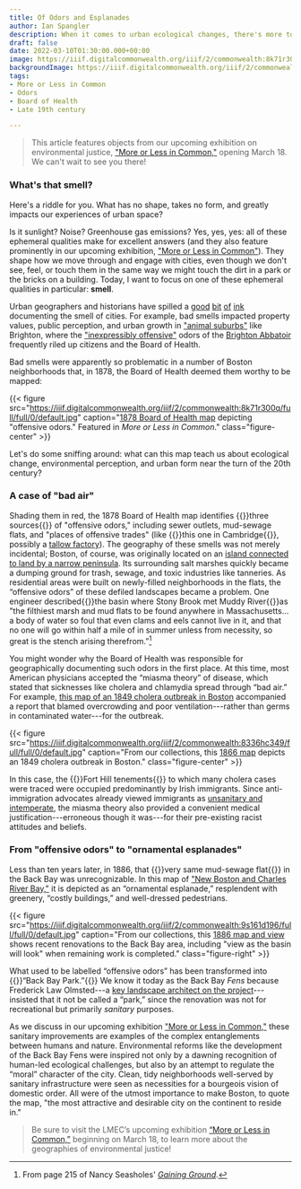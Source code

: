 ```yaml
---
title: Of Odors and Esplanades
author: Ian Spangler
description: When it comes to urban ecological changes, there's more to smell than meets the nose
draft: false
date: 2022-03-10T01:30:00.000+00:00
image: https://iiif.digitalcommonwealth.org/iiif/2/commonwealth:8k71r300q/321,2602,3393,1013/full/0/default.jpg
backgroundImage: https://iiif.digitalcommonwealth.org/iiif/2/commonwealth:8k71r300q/321,2602,3393,1013/full/0/default.jpg
tags:
- More or Less in Common
- Odors
- Board of Health
- Late 19th century

---
```


> This article features objects from our upcoming exhibition on environmental justice, ["More or Less in Common,"](https://www.leventhalmap.org/digital-exhibitions/more-or-less-in-common/) opening March 18. We can't wait to see you there!

### What's that smell?

Here's a riddle for you. What has no shape, takes no form, and greatly impacts our experiences of urban space?

Is it sunlight? Noise? Greenhouse gas emissions? Yes, yes, yes: all of these ephemeral qualities make for excellent answers (and they also feature prominently in our upcoming exhibition, ["More or Less in Common"](https://www.leventhalmap.org/digital-exhibitions/more-or-less-in-common/)). They shape how we move through and engage with cities, even though we don't see, feel, or touch them in the same way we might touch the dirt in a park or the bricks on a building. Today, I want to focus on one of these ephemeral qualities in particular: **smell**.

Urban geographers and historians have spilled a [good](https://journals.sagepub.com/doi/pdf/10.1177/0096144214566981) [bit](https://richcampanella.com/wp-content/uploads/2020/02/article_Campanella_Preservation-in-Print_2012_Nov_Streets-PartI-1.pdf) [of](https://richcampanella.com/wp-content/uploads/2020/02/article_Campanella_Preservation-in-Print_2012_Dec_Streets-PartII-1.pdf) [ink](https://www.bloomberg.com/news/articles/2015-03-27/this-19th-century-stench-map-shows-how-smells-reshaped-new-york-city) documenting the smell of cities. For example, bad smells impacted property values, public perception, and urban growth in ["animal suburbs"](https://journals.sagepub.com/doi/pdf/10.1177/00961442211018188) like Brighton, where the ["inexpressibly offensive"](https://www.bpl.org/blogs/post/inexpressibly-offensive-the-brighton-abattoir-part-iii/) odors of the [Brighton Abbatoir](https://atlascope.leventhalmap.org/#view:share$base:000$overlay:39999059010668$zoom:17.09$center:-7920379.4721955415,5215039.743373809$mode:glass$pos:607) frequently riled up citizens and the Board of Health.

Bad smells were apparently so problematic in a number of Boston neighborhoods that, in 1878, the Board of Health deemed them worthy to be mapped:

{{< figure src="https://iiif.digitalcommonwealth.org/iiif/2/commonwealth:8k71r300q/full/full/0/default.jpg" caption="[1878 Board of Health map](https://www.digitalcommonwealth.org/search/commonwealth:w3765q66z) depicting \"offensive odors.\" Featured in *More or Less in Common*." class="figure-center" >}}


Let's do some sniffing around: what can this map teach us about ecological change, environmental perception, and urban form near the turn of the 20th century?

### A case of "bad air"

Shading them in red, the 1878 Board of Health map identifies {{<popup src="https://iiif.digitalcommonwealth.org/iiif/2/commonwealth:8k71r300q/3536,1404,1117,657/full/0/default.jpg" class="popupTooltip" target="blank">}}three sources{{</popup>}} of "offensive odors," including sewer outlets, mud-sewage flats, and "places of offensive trades" (like {{<popup src="https://iiif.digitalcommonwealth.org/iiif/2/commonwealth:8k71r300q/1880,758,372,376/full/0/default.jpg" class="popupTooltip" target="blank">}}this one in Cambridge{{</popup>}}, possibly a [tallow factory](https://atlascope.leventhalmap.org/#view:share$base:000$overlay:39999059015568$zoom:18.27$center:-7913662.11480024,5216445.289371026$mode:glass$pos:242)). The geography of these smells was not merely incidental; Boston, of course, was originally located on an [island connected to land by a narrow peninsula](https://collections.leventhalmap.org/search/commonwealth:3f463198b). Its surrounding salt marshes quickly became a dumping ground for trash, sewage, and toxic industries like tanneries. As residential areas were built on newly-filled neighborhoods in the flats, the “offensive odors” of these defiled landscapes became a problem. One engineer described{{<popup src="https://iiif.digitalcommonwealth.org/iiif/2/commonwealth:8k71r300q/334,1408,963,763/full/0/default.jpg" class="popupTooltip" target="blank">}}the basin where Stony Brook met Muddy River{{</popup>}}as "the filthiest marsh and mud flats to be found anywhere in Massachusetts... a body of water so foul that even clams and eels cannot live in it, and that no one will go within half a mile of in summer unless from necessity, so great is the stench arising therefrom.”[^1]

You might wonder why the Board of Health was responsible for geographically documenting such odors in the first place. At this time, most American physicians accepted the “miasma theory” of disease, which stated that sicknesses like cholera and chlamydia spread through “bad air.” For example, [this map of an 1849 cholera outbreak in Boston](https://collections.leventhalmap.org/search/commonwealth:8336hc331) accompanied a report that blamed overcrowding and poor ventilation---rather than germs in contaminated water---for the outbreak.

{{< figure src="https://iiif.digitalcommonwealth.org/iiif/2/commonwealth:8336hc349/full/full/0/default.jpg" caption="From our collections, this [1866 map](https://collections.leventhalmap.org/search/commonwealth:8336hc331) depicts an 1849 cholera outbreak in Boston." class="figure-center" >}}

In this case, the {{<popup src="https://iiif.digitalcommonwealth.org/iiif/2/commonwealth:8336hc349/2555,3407,1269,1286/full/0/default.jpg" class="popupTooltip" target="blank">}}Fort Hill tenements{{</popup>}} to which many cholera cases were traced were occupied predominantly by Irish immigrants. Since anti-immigration advocates already viewed immigrants as [unsanitary and intemperate](http://projects.leadr.msu.edu/civilwarera/items/show/63), the miasma theory also provided a convenient medical justification---erroneous though it was---for their pre-existing racist attitudes and beliefs.

### From "offensive odors" to "ornamental esplanades"

Less than ten years later, in 1886, that {{<popup src="https://iiif.digitalcommonwealth.org/iiif/2/commonwealth:8k71r300q/334,1408,963,763/full/0/default.jpg" class="popupTooltip" target="blank">}}very same mud-sewage flat{{</popup>}} in the Back Bay was unrecognizable. In this map of ["New Boston and Charles River Bay,"](https://collections.leventhalmap.org/search/commonwealth:9s161d18x) it is depicted as an “ornamental esplanade,” resplendent with greenery, “costly buildings,” and well-dressed pedestrians.

{{< figure src="https://iiif.digitalcommonwealth.org/iiif/2/commonwealth:9s161d196/full/full/0/default.jpg" caption="From our collections, this [1886 map and view](https://collections.leventhalmap.org/search/commonwealth:9s161d18x) shows recent renovations to the Back Bay area, including \"view as the basin will look\" when remaining work is completed." class="figure-right" >}}

What used to be labelled “offensive odors” has been transformed into {{<popup src="https://iiif.digitalcommonwealth.org/iiif/2/commonwealth:9s161d196/1514,1156,1396,1044/full/0/default.jpg" class="popupTooltip" target="blank">}}“Back Bay Park.”{{</popup>}} We know it today as the Back Bay *Fens* because Frederick Law Olmsted---a [key landscape architect on the project](https://www.tclf.org/landscapes/back-bay-fens)---insisted that it not be called a “park,” since the renovation was not for recreational but primarily *sanitary* purposes.

As we discuss in our upcoming exhibition ["More or Less in Common,"](https://www.leventhalmap.org/digital-exhibitions/more-or-less-in-common/) these sanitary improvements are examples of the complex entanglements between humans and nature. Environmental reforms like the development of the Back Bay Fens were inspired not only by a dawning recognition of human-led ecological challenges, but also by an attempt to regulate the “moral” character of the city. Clean, tidy neighborhoods well-served by sanitary infrastructure were seen as necessities for a bourgeois vision of domestic order. All were of the utmost importance to make Boston, to quote the map, "the most attractive and desirable city on the continent to reside in."

>Be sure to visit the LMEC’s upcoming exhibition [“More or Less in Common,”](https://www.leventhalmap.org/digital-exhibitions/more-or-less-in-common/) beginning on March 18, to learn more about the geographies of environmental justice!

[^1]: From page 215 of Nancy Seasholes' *[Gaining Ground](https://bpl.bibliocommons.com/v2/record/S75C8056637)*.
